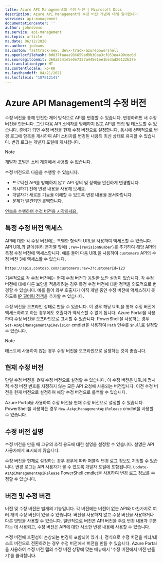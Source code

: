 ```yaml
---
title: Azure API Management의 수정 버전 | Microsoft Docs
description: Azure API Management의 수정 버전 개념에 대해 알아봅니다.
services: api-management
documentationcenter: ''
author: johndowns
ms.service: api-management
ms.topic: article
ms.date: 06/12/2020
ms.author: jodowns
ms.custom: fasttrack-new, devx-track-azurepowershell
ms.openlocfilehash: bd837faaaa986659ad9b30aa3cf853ea490cec6d
ms.sourcegitcommit: 260a2541e5e0e7327a445e1ee1be3ad20122b37e
ms.translationtype: HT
ms.contentlocale: ko-KR
ms.lasthandoff: 04/21/2021
ms.locfileid: "107812141"
---
```

# <a name="revisions-in-azure-api-management"></a>Azure API Management의 수정 버전

수정 버전을 통해 안전한 제어 방식으로 API를 변경할 수 있습니다. 변경하려면 새 수정 버전을 만듭니다. 그런 다음 API 소비자를 방해하지 않고 API를 편집 및 테스트할 수 있습니다. 준비가 되면 수정 버전을 현재 수정 버전으로 설정합니다. 동시에 선택적으로 변경 로그에 항목을 게시하여 API 소비자를 변경된 내용의 최신 상태로 유지할 수 있습니다. 변경 로그는 개발자 포털에 게시됩니다.

> [!NOTE]
> 개발자 포털은 소비 계층에서 사용할 수 없습니다.

수정 버전으로 다음을 수행할 수 있습니다.

- 프로덕션 API를 방해하지 않고 API 정의 및 정책을 안전하게 변경합니다.
- 게시하기 전에 변경 내용을 사용해 보세요.
- 개발자가 새로운 기능을 이해할 수 있도록 변경 내용을 문서화합니다.
- 문제가 발견되면 롤백합니다.

[연습을 수행하여 수정 버전을 시작하세요.](./api-management-get-started-revise-api.md)

## <a name="accessing-specific-revisions"></a>특정 수정 버전 액세스

API에 대한 각 수정 버전에는 특별한 형식의 URL을 사용하여 액세스할 수 있습니다. API URL의 끝에(쿼리 문자열 앞에) `;rev={revisionNumber}`를 추가하여 해당 API의 특정 수정 버전에 액세스합니다. 예를 들어 다음 URL을 사용하여 `customers` API의 수정 버전 3에 액세스할 수 있습니다.

`https://apis.contoso.com/customers;rev=3?customerId=123`

기본적으로 각 수정 버전에는 현재 수정 버전과 동일한 보안 설정이 있습니다. 각 수정 버전에 대해 다른 보안을 적용하려는 경우 특정 수정 버전에 대한 정책을 의도적으로 변경할 수 있습니다. 예를 들어 외부 호출자가 아직 개발 중인 수정 버전에 액세스하지 못하도록 [IP 필터링 정책](./api-management-access-restriction-policies.md#RestrictCallerIPs)을 추가할 수 있습니다.

수정 버전을 오프라인 상태로 만들 수 있습니다. 이 경우 해당 URL을 통해 수정 버전에 액세스하려고 하는 경우에도 호출자가 액세스할 수 없게 됩니다. Azure Portal을 사용하여 수정 버전을 오프라인으로 표시할 수 있습니다. PowerShell을 사용하는 경우 `Set-AzApiManagementApiRevision` cmdlet을 사용하여 `Path` 인수를 `$null`로 설정할 수 있습니다.

> [!NOTE]
> 테스트에 사용하지 않는 경우 수정 버전을 오프라인으로 설정하는 것이 좋습니다.

## <a name="current-revision"></a>현재 수정 버전

단일 수정 버전을 *현재* 수정 버전으로 설정할 수 있습니다. 이 수정 버전은 URL에 명시적 수정 버전 번호를 지정하지 않는 모든 API 요청에 사용되는 버전입니다. 이전 수정 버전을 현재 버전으로 설정하여 해당 수정 버전으로 롤백할 수 있습니다.

Azure Portal을 사용하여 수정 버전을 현재 수정 버전으로 설정할 수 있습니다. PowerShell을 사용하는 경우 `New-AzApiManagementApiRelease` cmdlet을 사용할 수 있습니다.

## <a name="revision-descriptions"></a>수정 버전 설명

수정 버전을 만들 때 고유의 추적 용도에 대한 설명을 설정할 수 있습니다. 설명은 API 사용자에게 표시되지 않습니다.

수정 버전을 현재로 설정하는 경우 경우에 따라 퍼블릭 변경 로그 정보도 지정할 수 있습니다. 변경 로그는 API 사용자가 볼 수 있도록 개발자 포털에 포함됩니다. `Update-AzApiManagementApiRelease` PowerShell cmdlet을 사용하여 변경 로그 정보를 수정할 수 있습니다.

## <a name="versions-and-revisions"></a>버전 및 수정 버전

버전 및 수정 버전은 별개의 기능입니다. 각 버전에는 버전이 없는 API와 마찬가지로 여러 개의 수정 버전이 있을 수 있습니다. 버전을 사용하지 않고 수정 버전을 사용하거나 다른 방법을 사용할 수 있습니다. 일반적으로 버전은 API 버전을 주요 변경 내용과 구분하는 데 사용되고, 수정 버전은 API에 대한 사소한 변경 내용에 사용할 수 있습니다.

수정 버전에 호환성이 손상되는 변경이 포함되어 있거나, 정식으로 수정 버전을 베타/테스트 버전으로 전환하려는 경우 수정 버전에서 버전을 만들 수 있습니다. Azure Portal을 사용하여 수정 버전 탭의 수정 버전 상황에 맞는 메뉴에서 '수정 버전에서 버전 만들기'를 클릭합니다.
